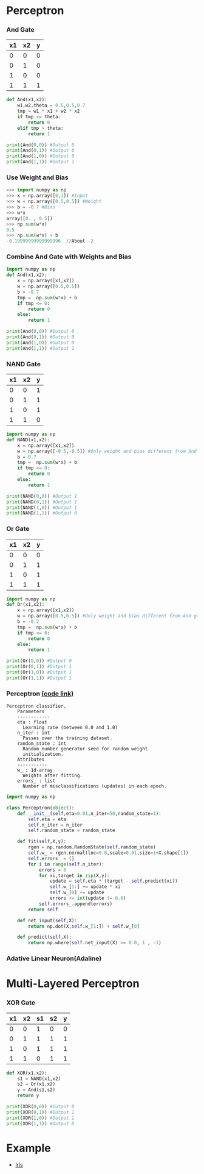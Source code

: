 # Perceptron
### And Gate
|x1|x2|y|
|-|-|-|
|0|0|0|
|0|1|0|
|1|0|0|
|1|1|1|
```python
def And(x1,x2):
    w1,w2,theta = 0.5,0.5,0.7
    tmp = w1 * x1 + w2 * x2
    if tmp <= theta:
        return 0
    elif tmp > theta:
        return 1

print(And(0,0)) #Output 0
print(And(0,1)) #Output 0
print(And(1,0)) #Output 0
print(And(1,1)) #Output 1
```

### Use Weight and Bias
```python
>>> import numpy as np
>>> x = np.array([0,1]) #Input
>>> w = np.array([0.5,0.5]) #Weight
>>> b = -0.7 #Bias
>>> w*x
array([0. , 0.5])
>>> np.sum(w*x)
0.5
>>> np.sum(w*x) + b
-0.19999999999999996  //About -2
```

### Combine And Gate with Weights and Bias
```python
import numpy as np
def And(x1,x2):
    x = np.array([x1,x2])
    w = np.array([0.5,0.5])
    b = -0.7
    tmp =  np.sum(w*x) + b
    if tmp <= 0:
        return 0
    else:
        return 1

print(And(0,0)) #Output 0
print(And(0,1)) #Output 0
print(And(1,0)) #Output 0
print(And(1,1)) #Output 1
```

### NAND Gate
|x1|x2|y|
|-|-|-|
|0|0|1|
|0|1|1|
|1|0|1|
|1|1|0|
```python
import numpy as np
def NAND(x1,x2):
    x = np.array([x1,x2])
    w = np.array([-0.5,-0.5]) #Only weight and bias different from And gate
    b = 0.7
    tmp =  np.sum(w*x) + b
    if tmp <= 0:
        return 0
    else:
        return 1

print(NAND(0,0)) #Output 1
print(NAND(0,1)) #Output 1
print(NAND(1,0)) #Output 1
print(NAND(1,1)) #Output 0
```

### Or Gate
|x1|x2|y|
|-|-|-|
|0|0|0|
|0|1|1|
|1|0|1|
|1|1|1|
```python
import numpy as np
def Or(x1,x2):
    x = np.array([x1,x2])
    w = np.array([0.5,0.5]) #Only weight and bias different from And gate
    b = -0.2
    tmp =  np.sum(w*x) + b
    if tmp <= 0:
        return 0
    else:
        return 1

print(Or(0,0)) #Output 0
print(Or(0,1)) #Output 1
print(Or(1,0)) #Output 1
print(Or(1,1)) #Output 1
```

### Perceptron [(code link)](Perceptron/Perceptron.py)
```
Perceptron classifier.
    Parameters
    ------------
    eta : float
      Learning rate (between 0.0 and 1.0)
    n_iter : int
      Passes over the training dataset.
    random_state : int
      Random number generator seed for random weight
      initialization.
    Attributes
    -----------
    w_ : 1d-array
      Weights after fitting.
    errors_ : list
      Number of misclassifications (updates) in each epoch.
```
```python
import numpy as np

class Perceptron(object):
    def __init__(self,eta=0.01,n_iter=50,random_state=1):
        self.eta = eta
        self.n_iter = n_iter
        self.random_state = random_state

    def fit(self,X,y):
        rgen = np.random.RandomState(self.random_state)
        self.w_ = rgen.normal(loc=0.0,scale=0.01,size=1+X.shape[1])
        self.errors_ = []
        for i in range(self.n_iter):
            errors = 0
            for xi,target in zip(X,y):
                update = self.eta * (target - self.predict(xi))
                self.w_[1:] += update * xi
                self.w_[0] += update
                errors += int(update != 0.0)
            self.errors_.append(errors)
        return self

    def net_input(self,X):
        return np.dot(X,self.w_[1:]) + self.w_[0]

    def predict(self,X):
        return np.where(self.net_input(X) >= 0.0, 1 , -1)
```        

### Adative Linear Neuron(Adaline)

# Multi-Layered Perceptron
### XOR Gate
|x1|x2|s1|s2|y|
|-|-|-|-|-|
|0|0|1|0|0|
|0|1|1|1|1|
|1|0|1|1|1|
|1|1|0|1|1|
```python
def XOR(x1,x2):
    s1 = NAND(x1,x2)
    s2 = Or(x1,x2)
    y = And(s1,s2)
    return y

print(XOR(0,0)) #Output 0
print(XOR(0,1)) #Output 1
print(XOR(1,0)) #Output 1
print(XOR(1,1)) #Output 0
```

# Example
* [Iris](Iris/Iris.md)
